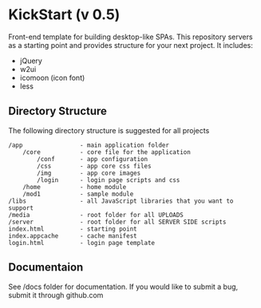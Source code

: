 KickStart (v 0.5)
==================

Front-end template for building desktop-like SPAs. This repository servers as a 
starting point and provides structure for your next project. It includes:

- jQuery
- w2ui
- icomoon (icon font)
- less

Directory Structure
--------------------

The following directory structure is suggested for all projects

	/app                - main application folder
	    /core           - core file for the application
	        /conf	    - app configuration
	        /css        - app core css files
	        /img        - app core images
	        /login      - login page scripts and css
	    /home           - home module
	    /mod1           - sample module
	/libs               - all JavaScript libraries that you want to support
	/media              - root folder for all UPLOADS
	/server             - root folder for all SERVER SIDE scripts
	index.html          - starting point
	index.appcache      - cache manifest
	login.html          - login page template

Documentaion
--------------------

See /docs folder for documentation. If you would like to submit a bug, submit it through github.com
